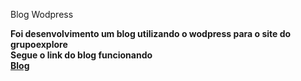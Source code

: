 Blog Wodpress
<b><br>
  
  Foi desenvolvimento um blog utilizando o wodpress para o site do grupoexplore
  <br>
  Segue o link do blog funcionando
  <br>
  <a target="_blank" href="http://grupoexplore.com.br/blog/">Blog</a>
